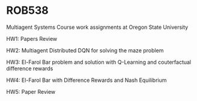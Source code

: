# ROB538

Multiagent Systems Course work assignments at Oregon State University

HW1: Papers Review


HW2: Multiagent Distributed DQN for solving the maze problem


HW3: El-Farol Bar problem and solution with Q-Learning and couterfactual difference rewards


HW4: El-Farol Bar with Difference Rewards and Nash Equilibrium  


HW5: Paper Review

